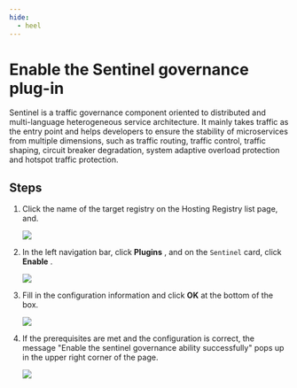 ```yaml
---
hide:
  - heel
---
```


# Enable the Sentinel governance plug-in

Sentinel is a traffic governance component oriented to distributed and multi-language heterogeneous service architecture. It mainly takes traffic as the entry point and helps developers to ensure the stability of microservices from multiple dimensions, such as traffic routing, traffic control, traffic shaping, circuit breaker degradation, system adaptive overload protection and hotspot traffic protection.

## Steps

1. Click the name of the target registry on the Hosting Registry list page, and.

   ![](../../../images/ns-1.png)

2. In the left navigation bar, click __Plugins__ , and on the `Sentinel` card, click __Enable__ .

   ![](https://docs.daocloud.io/daocloud-docs-images/docs/en/docs/skoala/images/sentinel01.png)

3. Fill in the configuration information and click __OK__ at the bottom of the box.

   ![](https://docs.daocloud.io/daocloud-docs-images/docs/en/docs/skoala/images/sentinel02.png)

4. If the prerequisites are met and the configuration is correct, the message "Enable the sentinel governance ability successfully" pops up in the upper right corner of the page.

   ![](https://docs.daocloud.io/daocloud-docs-images/docs/en/docs/skoala/images/sentinel03.png)

